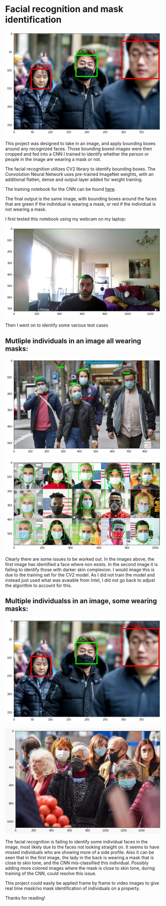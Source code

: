 # Facial recognition and mask identification

![](Output/faces4.png)

This project was designed to take in an image, and apply bounding boxes around any recognized faces. Those bounding boxed images were then cropped and fed into a CNN I trained to identify whether the person or people in the image are wearing a mask or not.

The facial recognition utilizes CV2 library to identify bounding boxes.
The Convolution Neural Network uses pre-trained ImageNet weights, with an additional flatten, dense and output layer added for weight training.

The training notebook for the CNN can be found [here](https://github.com/danielbsimpson/Mask-Recognition-using-CNN-and-Transfer-Learning).

The final output is the same image, with bounding boxes around the faces that are green if the individual is wearing a mask, or red if the individual is not wearing a mask.

I first tested this notebook using my webcam on my laptop:

![](Output/Test_image%20me.png)

Then I went on to identify some various test cases

## Mutliple individuals in an image all wearing masks:

![](Output/faces2.png)

![](Output/faces3.png)

Clearly there are some issues to be worked out. In the images above, the first image has identified a face where non exists. In the second image it is failing to identify those with darker skin complexion. I would image this is due to the training set for the CV2 model. As I did not train the model and instead just used what was avaiable from Intel, I did not go back to adjust the algorithm to account for this.

## Multiple individualss in an image, some wearing masks:

![](Output/faces4.png)

![](Output/faces1.jpeg)

The facial recognition is failing to identify some individual faces in the image, most likely due to the faces not looking straight on. It seems to have missed individuals who are showing more of a side profile. Also it can be seen that in the first image, the lady in the back is wearing a mask that is close to skin tone, and the CNN mis-classified this individual. Possibly adding more colored images where the mask is close to skin tone, during training of the CNN, could resolve this issue.


This project could easily be applied frame by frame to video images to give real time mask/no mask identification of individuals on a property.

Thanks for reading!
